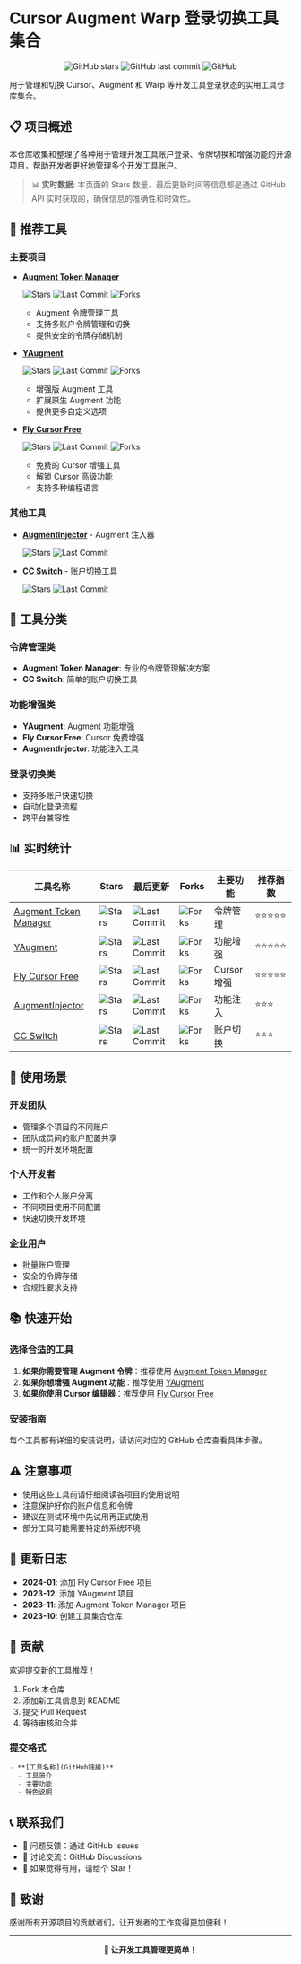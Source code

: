 # Cursor Augment Warp 登录切换工具集合

<div align="center">

![GitHub stars](https://img.shields.io/badge/收录项目-5个-blue?style=for-the-badge)
![GitHub last commit](https://img.shields.io/github/last-commit/kikikk/cursor_aug_warp_login_switcher?style=for-the-badge)
![GitHub](https://img.shields.io/github/license/kikikk/cursor_aug_warp_login_switcher?style=for-the-badge)

</div>

用于管理和切换 Cursor、Augment 和 Warp 等开发工具登录状态的实用工具仓库集合。

## 📋 项目概述

本仓库收集和整理了各种用于管理开发工具账户登录、令牌切换和增强功能的开源项目，帮助开发者更好地管理多个开发工具账户。

> 📊 **实时数据**: 本页面的 Stars 数量、最后更新时间等信息都是通过 GitHub API 实时获取的，确保信息的准确性和时效性。

## 🚀 推荐工具

### 主要项目

- **[Augment Token Manager](https://github.com/zhaochengcube/augment-token-mng)**

  ![Stars](https://img.shields.io/github/stars/zhaochengcube/augment-token-mng?style=flat-square&logo=github)
  ![Last Commit](https://img.shields.io/github/last-commit/zhaochengcube/augment-token-mng?style=flat-square&logo=github)
  ![Forks](https://img.shields.io/github/forks/zhaochengcube/augment-token-mng?style=flat-square&logo=github)

  - Augment 令牌管理工具
  - 支持多账户令牌管理和切换
  - 提供安全的令牌存储机制

- **[YAugment](https://github.com/YanCchen/YAugment)**

  ![Stars](https://img.shields.io/github/stars/YanCchen/YAugment?style=flat-square&logo=github)
  ![Last Commit](https://img.shields.io/github/last-commit/YanCchen/YAugment?style=flat-square&logo=github)
  ![Forks](https://img.shields.io/github/forks/YanCchen/YAugment?style=flat-square&logo=github)

  - 增强版 Augment 工具
  - 扩展原生 Augment 功能
  - 提供更多自定义选项

- **[Fly Cursor Free](https://github.com/liqiang-xxfy/fly-cursor-free)**

  ![Stars](https://img.shields.io/github/stars/liqiang-xxfy/fly-cursor-free?style=flat-square&logo=github)
  ![Last Commit](https://img.shields.io/github/last-commit/liqiang-xxfy/fly-cursor-free?style=flat-square&logo=github)
  ![Forks](https://img.shields.io/github/forks/liqiang-xxfy/fly-cursor-free?style=flat-square&logo=github)

  - 免费的 Cursor 增强工具
  - 解锁 Cursor 高级功能
  - 支持多种编程语言

### 其他工具

- **[AugmentInjector](https://github.com/llpplplp/AugmentInjector)** - Augment 注入器

  ![Stars](https://img.shields.io/github/stars/llpplplp/AugmentInjector?style=flat-square&logo=github&color=lightgrey)
  ![Last Commit](https://img.shields.io/github/last-commit/llpplplp/AugmentInjector?style=flat-square&logo=github&color=lightgrey)

- **[CC Switch](https://github.com/farion1231/cc-switch)** - 账户切换工具

  ![Stars](https://img.shields.io/github/stars/farion1231/cc-switch?style=flat-square&logo=github&color=lightgrey)
  ![Last Commit](https://img.shields.io/github/last-commit/farion1231/cc-switch?style=flat-square&logo=github&color=lightgrey)

## 🔧 工具分类

### 令牌管理类
- **Augment Token Manager**: 专业的令牌管理解决方案
- **CC Switch**: 简单的账户切换工具

### 功能增强类
- **YAugment**: Augment 功能增强
- **Fly Cursor Free**: Cursor 免费增强
- **AugmentInjector**: 功能注入工具

### 登录切换类
- 支持多账户快速切换
- 自动化登录流程
- 跨平台兼容性

## 📊 实时统计

| 工具名称 | Stars | 最后更新 | Forks | 主要功能 | 推荐指数 |
|---------|-------|---------|-------|---------|---------|
| [Augment Token Manager](https://github.com/zhaochengcube/augment-token-mng) | ![Stars](https://img.shields.io/github/stars/zhaochengcube/augment-token-mng?style=flat-square) | ![Last Commit](https://img.shields.io/github/last-commit/zhaochengcube/augment-token-mng?style=flat-square) | ![Forks](https://img.shields.io/github/forks/zhaochengcube/augment-token-mng?style=flat-square) | 令牌管理 | ⭐⭐⭐⭐⭐ |
| [YAugment](https://github.com/YanCchen/YAugment) | ![Stars](https://img.shields.io/github/stars/YanCchen/YAugment?style=flat-square) | ![Last Commit](https://img.shields.io/github/last-commit/YanCchen/YAugment?style=flat-square) | ![Forks](https://img.shields.io/github/forks/YanCchen/YAugment?style=flat-square) | 功能增强 | ⭐⭐⭐⭐⭐ |
| [Fly Cursor Free](https://github.com/liqiang-xxfy/fly-cursor-free) | ![Stars](https://img.shields.io/github/stars/liqiang-xxfy/fly-cursor-free?style=flat-square) | ![Last Commit](https://img.shields.io/github/last-commit/liqiang-xxfy/fly-cursor-free?style=flat-square) | ![Forks](https://img.shields.io/github/forks/liqiang-xxfy/fly-cursor-free?style=flat-square) | Cursor增强 | ⭐⭐⭐⭐⭐ |
| [AugmentInjector](https://github.com/llpplplp/AugmentInjector) | ![Stars](https://img.shields.io/github/stars/llpplplp/AugmentInjector?style=flat-square&color=lightgrey) | ![Last Commit](https://img.shields.io/github/last-commit/llpplplp/AugmentInjector?style=flat-square&color=lightgrey) | ![Forks](https://img.shields.io/github/forks/llpplplp/AugmentInjector?style=flat-square&color=lightgrey) | 功能注入 | ⭐⭐⭐ |
| [CC Switch](https://github.com/farion1231/cc-switch) | ![Stars](https://img.shields.io/github/stars/farion1231/cc-switch?style=flat-square&color=lightgrey) | ![Last Commit](https://img.shields.io/github/last-commit/farion1231/cc-switch?style=flat-square&color=lightgrey) | ![Forks](https://img.shields.io/github/forks/farion1231/cc-switch?style=flat-square&color=lightgrey) | 账户切换 | ⭐⭐⭐ |

## 🎯 使用场景

### 开发团队
- 管理多个项目的不同账户
- 团队成员间的账户配置共享
- 统一的开发环境配置

### 个人开发者
- 工作和个人账户分离
- 不同项目使用不同配置
- 快速切换开发环境

### 企业用户
- 批量账户管理
- 安全的令牌存储
- 合规性要求支持

## 📚 快速开始

### 选择合适的工具

1. **如果你需要管理 Augment 令牌**：推荐使用 [Augment Token Manager](https://github.com/zhaochengcube/augment-token-mng)
2. **如果你想增强 Augment 功能**：推荐使用 [YAugment](https://github.com/YanCchen/YAugment)
3. **如果你使用 Cursor 编辑器**：推荐使用 [Fly Cursor Free](https://github.com/liqiang-xxfy/fly-cursor-free)

### 安装指南

每个工具都有详细的安装说明，请访问对应的 GitHub 仓库查看具体步骤。

## ⚠️ 注意事项

- 使用这些工具前请仔细阅读各项目的使用说明
- 注意保护好你的账户信息和令牌
- 建议在测试环境中先试用再正式使用
- 部分工具可能需要特定的系统环境

## 🔄 更新日志

- **2024-01**: 添加 Fly Cursor Free 项目
- **2023-12**: 添加 YAugment 项目
- **2023-11**: 添加 Augment Token Manager 项目
- **2023-10**: 创建工具集合仓库

## 🤝 贡献

欢迎提交新的工具推荐！

1. Fork 本仓库
2. 添加新工具信息到 README
3. 提交 Pull Request
4. 等待审核和合并

### 提交格式

```markdown
- **[工具名称](GitHub链接)**
  - 工具简介
  - 主要功能
  - 特色说明
```

## 📞 联系我们

- 📧 问题反馈：通过 GitHub Issues
- 💬 讨论交流：GitHub Discussions
- 🌟 如果觉得有用，请给个 Star！

## 🙏 致谢

感谢所有开源项目的贡献者们，让开发者的工作变得更加便利！

---

<div align="center">
  <strong>🚀 让开发工具管理更简单！</strong>
</div>

